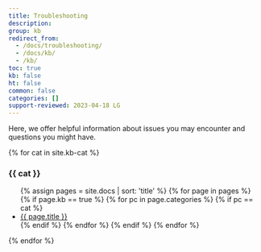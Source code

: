 ```yaml
---
title: Troubleshooting
description: 
group: kb
redirect_from:
  - /docs/troubleshooting/
  - /docs/kb/
  - /kb/
toc: true
kb: false
ht: false
common: false
categories: []
support-reviewed: 2023-04-18 LG
---
```


Here, we offer helpful information about issues you may encounter and questions you might have.

{% for cat in site.kb-cat %}

### {{ cat }}

<ul>
    {% assign pages = site.docs | sort: 'title' %}
    {% for page in pages %}
        {% if page.kb == true %}
                {% for pc in page.categories %}
                    {% if pc == cat %}
                    <li><a href="{{site.baseurl}}{{page.url}}">{{ page.title }}</a></li>
                    {% endif %}   <!-- cat-match-p -->
                {% endfor %}  <!-- page-category -->
        {% endif %}   <!-- resource-p -->
    {% endfor %}  <!-- page -->
</ul>

{% endfor %}  <!-- cat -->

